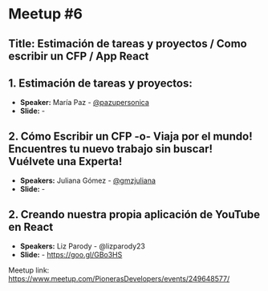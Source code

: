 # Meetup #6

## Title: Estimación de tareas y proyectos / Como escribir un CFP / App React

## 1. Estimación de tareas y proyectos:

* **Speaker:** María Paz - [@pazupersonica](https://twitter.com/Pazupersonica)
* **Slide:** -

## 2. Cómo Escribir un CFP -o- Viaja por el mundo! Encuentres tu nuevo trabajo sin buscar! Vuélvete una Experta!

* **Speakers:** 
Juliana Gómez  - [@gmzjuliana](https://twitter.com/gmzjuliana)
* **Slide:** -

## 2. Creando nuestra propia aplicación de YouTube en React

* **Speakers:** 
Liz Parody - @lizparody23
* **Slide:** - https://goo.gl/GBo3HS


Meetup link: https://www.meetup.com/PionerasDevelopers/events/249648577/
